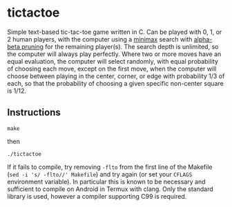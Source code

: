 # tictactoe
Simple text-based tic-tac-toe game written in C. Can be played with 0, 1, or 2
human players, with the computer using a
[minimax](https://en.wikipedia.org/wiki/Minimax) search with
[alpha-beta pruning](https://en.wikipedia.org/wiki/Alpha%E2%80%93beta_pruning)
for the remaining player(s). The search depth is unlimited, so the computer will
always play perfectly. Where two or more moves have an equal evaluation, the
computer will select randomly, with equal probability of choosing each move,
except on the first move, when the computer will choose between playing in the
center, corner, or edge with probability 1/3 of each, so that the probability of
choosing a given specific non-center square is 1/12.

## Instructions
```
make
```
then
```
./tictactoe
```
If it fails to compile, try removing `-flto` from the first line of the Makefile
(`sed -i 's/ -flto//' Makefile`) and try again (or set your `CFLAGS` environment
variable). In particular this is known to be necessary and sufficient to compile
on Android in Termux with clang. Only the standard library is used, however a
compiler supporting C99 is required.
